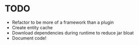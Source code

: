# TODO

- Refactor to be more of a framework than a plugin
- Create entity cache
- Download dependencies during runtime to reduce jar bloat
- Document code!
